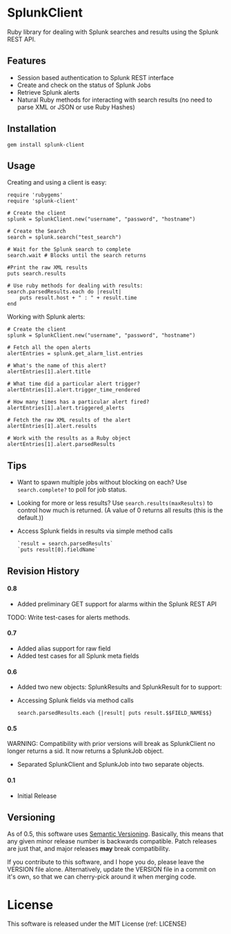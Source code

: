 # SplunkClient

Ruby library for dealing with Splunk searches and results using the Splunk REST API.

## Features

* Session based authentication to Splunk REST interface
* Create and check on the status of Splunk Jobs
* Retrieve Splunk alerts
* Natural Ruby methods for interacting with search results (no need to parse XML or JSON or use Ruby Hashes)

## Installation

	gem install splunk-client

## Usage

Creating and using a client is easy:

	require 'rubygems' 
	require 'splunk-client'

	# Create the client
	splunk = SplunkClient.new("username", "password", "hostname")

	# Create the Search
	search = splunk.search("test_search")

	# Wait for the Splunk search to complete
	search.wait # Blocks until the search returns

	#Print the raw XML results 
	puts search.results

	# Use ruby methods for dealing with results:
	search.parsedResults.each do |result|
		puts result.host + " : " + result.time
	end

Working with Splunk alerts:

    # Create the client
	splunk = SplunkClient.new("username", "password", "hostname")
	
	# Fetch all the open alerts
	alertEntries = splunk.get_alarm_list.entries
	
	# What's the name of this alert?
	alertEntries[1].alert.title
	
	# What time did a particular alert trigger?
	alertEntries[1].alert.trigger_time_rendered
	
	# How many times has a particular alert fired?
	alertEntries[1].alert.triggered_alerts
	
	# Fetch the raw XML results of the alert
	alertEntries[1].alert.results
	
	# Work with the results as a Ruby object
	alertEntries[1].alert.parsedResults

## Tips

* Want to spawn multiple jobs without blocking on each? Use `search.complete?` to poll for job status. 

* Looking for more or less results? Use `search.results(maxResults)` to control how much is returned. (A value of 0 returns all results (this is the default.))

* Access Splunk fields in results via simple method calls

      `result = search.parsedResults`
      `puts result[0].fieldName`


## Revision History

#### 0.8

* Added preliminary GET support for alarms within the Splunk REST API

TODO: Write test-cases for alerts methods.

#### 0.7

* Added alias support for raw field 
* Added test cases for all Splunk meta fields

#### 0.6

* Added two new objects: SplunkResults and SplunkResult for to support:
* Accessing Splunk fields via method calls

    
      search.parsedResults.each {|result| puts result.$$FIELD_NAME$$}



#### 0.5
WARNING: Compatibility with prior versions will break as SplunkClient no longer returns a sid. It now returns a SplunkJob object.

* Separated SplunkClient and SplunkJob into two separate objects. 

#### 0.1

* Initial Release


## Versioning

As of 0.5, this software uses [Semantic Versioning](http://semver.org/). Basically, this means that any given minor release number is backwards compatible. Patch releases are just that, and major releases **may** break compatibility. 

If you contribute to this software, and I hope you do, please leave the VERSION file alone. Alternatively, update the VERSION file in a commit on it's own, so that we can cherry-pick around it when merging code. 

# License

This software is released under the MIT License (ref: LICENSE) 